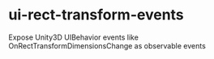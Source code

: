# ui-rect-transform-events
Expose Unity3D UIBehavior events like OnRectTransformDimensionsChange as observable events
